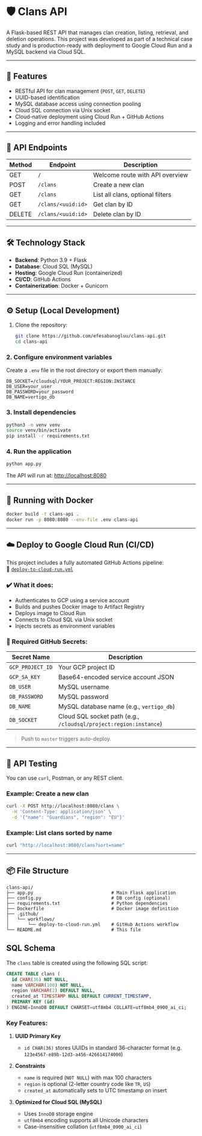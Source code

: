 # 🛡️ Clans API

A Flask-based REST API that manages clan creation, listing, retrieval, and deletion operations. This project was developed as part of a technical case study and is production-ready with deployment to Google Cloud Run and a MySQL backend via Cloud SQL.

---

## 🚀 Features

- RESTful API for clan management (`POST`, `GET`, `DELETE`)
- UUID-based identification
- MySQL database access using connection pooling
- Cloud SQL connection via Unix socket
- Cloud-native deployment using Cloud Run + GitHub Actions
- Logging and error handling included

---

## 🧩 API Endpoints

| Method | Endpoint             | Description                        |
|--------|----------------------|------------------------------------|
| GET    | `/`                  | Welcome route with API overview    |
| POST   | `/clans`             | Create a new clan                  |
| GET    | `/clans`             | List all clans, optional filters   |
| GET    | `/clans/<uuid:id>`   | Get clan by ID                     |
| DELETE | `/clans/<uuid:id>`   | Delete clan by ID                  |

---

## 🛠️ Technology Stack

- **Backend**: Python 3.9 + Flask
- **Database**: Cloud SQL (MySQL)
- **Hosting**: Google Cloud Run (containerized)
- **CI/CD**: GitHub Actions
- **Containerization**: Docker + Gunicorn

---

## ⚙️ Setup (Local Development)

1. Clone the repository:
   ```bash
   git clone https://github.com/efesabanogluu/clans-api.git
   cd clans-api
   
### 2. Configure environment variables

Create a `.env` file in the root directory or export them manually:

```env
DB_SOCKET=/cloudsql/YOUR_PROJECT:REGION:INSTANCE
DB_USER=your_user
DB_PASSWORD=your_password
DB_NAME=vertigo_db
```

### 3. Install dependencies

```bash
python3 -m venv venv
source venv/bin/activate
pip install -r requirements.txt
```

### 4. Run the application

```bash
python app.py
```

The API will run at: [http://localhost:8080](http://localhost:8080)

---

## 🐳 Running with Docker

```bash
docker build -t clans-api .
docker run -p 8080:8080 --env-file .env clans-api
```

---

## ☁️ Deploy to Google Cloud Run (CI/CD)

This project includes a fully automated GitHub Actions pipeline:  
📄 [`deploy-to-cloud-run.yml`](./deploy-to-cloud-run.yml)

### ✔️ What it does:
- Authenticates to GCP using a service account
- Builds and pushes Docker image to Artifact Registry
- Deploys image to Cloud Run
- Connects to Cloud SQL via Unix socket
- Injects secrets as environment variables

### 🔐 Required GitHub Secrets:

| Secret Name       | Description                          |
|-------------------|--------------------------------------|
| `GCP_PROJECT_ID`  | Your GCP project ID                  |
| `GCP_SA_KEY`      | Base64-encoded service account JSON  |
| `DB_USER`         | MySQL username                       |
| `DB_PASSWORD`     | MySQL password                       |
| `DB_NAME`         | MySQL database name (e.g., `vertigo_db`) |
| `DB_SOCKET`       | Cloud SQL socket path (e.g., `/cloudsql/project:region:instance`) |

> Push to `master` triggers auto-deploy.

---

## 🧪 API Testing

You can use `curl`, Postman, or any REST client.

### Example: Create a new clan

```bash
curl -X POST http://localhost:8080/clans \
  -H 'Content-Type: application/json' \
  -d '{"name": "Guardians", "region": "EU"}'
```

### Example: List clans sorted by name

```bash
curl "http://localhost:8080/clans?sort=name"
```

---

## 📦 File Structure

```
clans-api/
├── app.py                             # Main Flask application
├── config.py                          # DB config (optional)
├── requirements.txt                   # Python dependencies
├── Dockerfile                         # Docker image definition
├── .github/
│   └── workflows/
│       └── deploy-to-cloud-run.yml    # GitHub Actions workflow
└── README.md                          # This file
```


## SQL Schema

The `clans` table is created using the following SQL script:

```sql
CREATE TABLE clans (
  id CHAR(36) NOT NULL,
  name VARCHAR(100) NOT NULL,
  region VARCHAR(2) DEFAULT NULL,
  created_at TIMESTAMP NULL DEFAULT CURRENT_TIMESTAMP,
  PRIMARY KEY (id)
) ENGINE=InnoDB DEFAULT CHARSET=utf8mb4 COLLATE=utf8mb4_0900_ai_ci;
```

### Key Features:
1. **UUID Primary Key**  
   - `id CHAR(36)` stores UUIDs in standard 36-character format (e.g. `123e4567-e89b-12d3-a456-426614174000`)

2. **Constraints**  
   - `name` is required (`NOT NULL`) with max 100 characters  
   - `region` is optional (2-letter country code like `TR`, `US`)  
   - `created_at` automatically sets to UTC timestamp on insert  

3. **Optimized for Cloud SQL (MySQL)**  
   - Uses `InnoDB` storage engine  
   - `utf8mb4` encoding supports all Unicode characters  
   - Case-insensitive collation (`utf8mb4_0900_ai_ci`)  
